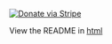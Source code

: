 [![Donate via Stripe](https://img.shields.io/badge/Donate-Stripe-green.svg)](https://buy.stripe.com/00gbJZ0OdcNs9zi288)<br>

View the README in [html](https://thenumbernine.github.io/surface%2dfrom%2dconnection%2dlua/docs/README.html)
